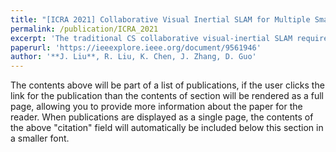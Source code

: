 ```yaml
---
title: "[ICRA 2021] Collaborative Visual Inertial SLAM for Multiple Smart Phones"
permalink: /publication/ICRA_2021
excerpt: 'The traditional CS collaborative visual-inertial SLAM requires the sharing of high-frequency IMU data, which makes it susceptible to the network. The proposed CS collaborative loop detection mechanism makes IMU data unnecessary for the server.'
paperurl: 'https://ieeexplore.ieee.org/document/9561946'
author: '**J. Liu**, R. Liu, K. Chen, J. Zhang, D. Guo'
---
```


The contents above will be part of a list of publications, if the user clicks the link for the publication than the contents of section will be rendered as a full page, allowing you to provide more information about the paper for the reader. When publications are displayed as a single page, the contents of the above "citation" field will automatically be included below this section in a smaller font.
